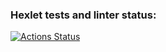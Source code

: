 ### Hexlet tests and linter status:
[![Actions Status](https://github.com/Olegist/python-project-lvl1/workflows/hexlet-check/badge.svg)](https://github.com/Olegist/python-project-lvl1/actions)